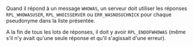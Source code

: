 Quand il répond à un message `WHOWAS`, un serveur doit utiliser les réponses
`RPL_WHOWASUSER`, `RPL_WHOISSERVER` ou `ERR_WASNOSUCHNICK` pour chaque
pseudonyme dans la liste présentée.

A la fin de tous les lots de réponses, il doit y avoir `RPL_ENDOFWHOWAS` (même
s'il n'y avait qu'une seule réponse et qu'il s'agissait d'une erreur).
